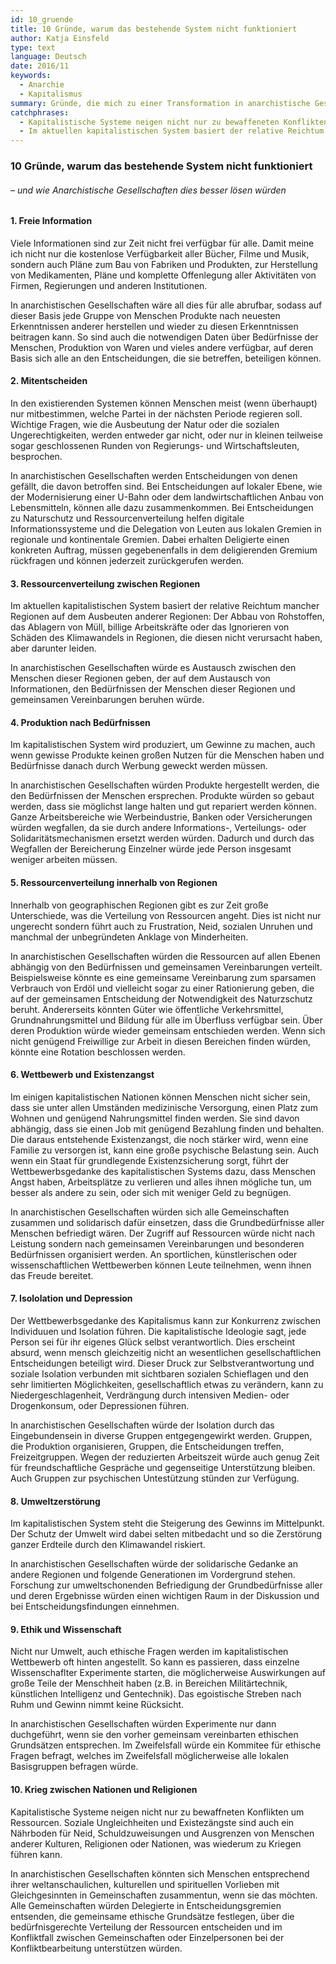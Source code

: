 ```yaml
---
id: 10_gruende
title: 10 Gründe, warum das bestehende System nicht funktioniert
author: Katja Einsfeld
type: text
language: Deutsch
date: 2016/11
keywords:
  - Anarchie
  - Kapitalismus
summary: Gründe, die mich zu einer Transformation in anarchistische Gesellschaften motivieren.
catchphrases:
  - Kapitalistische Systeme neigen nicht nur zu bewaffeneten Konflikten um Ressourcen.
  - Im aktuellen kapitalistischen System basiert der relative Reichtum mancher Regionen auf dem Ausbeuten anderer Regionen.
---
```


### 10 Gründe, warum das bestehende System nicht funktioniert
###### – und wie Anarchistische Gesellschaften dies besser lösen würden

#### 1. Freie Information

Viele Informationen sind zur Zeit nicht frei verfügbar für alle. Damit meine ich nicht nur die kostenlose Verfügbarkeit aller Bücher, Filme und Musik, sondern auch Pläne zum Bau von Fabriken und Produkten, zur Herstellung von Medikamenten, Pläne und komplette Offenlegung aller Aktivitäten von Firmen, Regierungen und anderen Institutionen.

In anarchistischen Gesellschaften wäre all dies für alle abrufbar, sodass auf dieser Basis jede Gruppe von Menschen Produkte nach neuesten Erkenntnissen anderer herstellen und wieder zu diesen Erkenntnissen beitragen kann. So sind auch die notwendigen Daten über Bedürfnisse der Menschen, Produktion von Waren und vieles andere verfügbar, auf deren Basis sich alle an den Entscheidungen, die sie betreffen, beteiligen können.

#### 2. Mitentscheiden

In den existierenden Systemen können Menschen meist (wenn überhaupt) nur mitbestimmen, welche Partei in der nächsten Periode regieren soll. Wichtige Fragen, wie die Ausbeutung der Natur oder die sozialen Ungerechtigkeiten, werden entweder gar nicht, oder nur in kleinen teilweise sogar geschlossenen Runden von Regierungs- und Wirtschaftsleuten, besprochen.

In anarchistischen Gesellschaften werden Entscheidungen von denen gefällt, die davon betroffen sind. Bei Entscheidungen auf lokaler Ebene, wie der Modernisierung einer U-Bahn oder dem landwirtschaftlichen Anbau von Lebensmitteln, können alle dazu zusammenkommen. Bei Entscheidungen zu Naturschutz und Ressourcenverteilung helfen digitale Informationssysteme und die Delegation von Leuten aus lokalen Gremien in regionale und kontinentale Gremien. Dabei erhalten Deligierte einen konkreten Auftrag, müssen gegebenenfalls in dem deligierenden Gremium rückfragen und können jederzeit zurückgerufen werden.

#### 3. Ressourcenverteilung zwischen Regionen

Im aktuellen kapitalistischen System basiert der relative Reichtum mancher Regionen auf dem Ausbeuten anderer Regionen: Der Abbau von Rohstoffen, das Ablagern von Müll, billige Arbeitskräfte oder das Ignorieren von Schäden des Klimawandels in Regionen, die diesen nicht verursacht haben, aber darunter leiden.

In anarchistischen Gesellschaften würde es Austausch zwischen den Menschen dieser Regionen geben, der auf dem Austausch von Informationen, den Bedürfnissen der Menschen dieser Regionen und gemeinsamen Vereinbarungen beruhen würde.

#### 4. Produktion nach Bedürfnissen

Im kapitalistischen System wird produziert, um Gewinne zu machen, auch wenn gewisse Produkte keinen großen Nutzen für die Menschen haben und Bedürfnisse danach durch Werbung geweckt werden müssen.

In anarchistischen Gesellschaften würden Produkte hergestellt werden, die den Bedürfnissen der Menschen ersprechen. Produkte würden so gebaut werden, dass sie möglichst lange halten und gut repariert werden können. Ganze Arbeitsbereiche wie Werbeindustrie, Banken oder Versicherungen würden wegfallen, da sie durch andere Informations-, Verteilungs- oder Solidaritätsmechanismen ersetzt werden würden. Dadurch und durch das Wegfallen der Bereicherung Einzelner würde jede Person insgesamt weniger arbeiten müssen.

#### 5. Ressourcenverteilung innerhalb von Regionen

Innerhalb von geographischen Regionen gibt es zur Zeit große Unterschiede, was die Verteilung von Ressourcen angeht. Dies ist nicht nur ungerecht sondern führt auch zu Frustration, Neid, sozialen Unruhen und manchmal der unbegründeten Anklage von Minderheiten.

In anarchistischen Gesellschaften würden die Ressourcen auf allen Ebenen abhängig von den Bedürfnissen und gemeinsamen Vereinbarungen verteilt. Beispielsweise könnte es eine gemeinsame Vereinbarung zum sparsamen Verbrauch von Erdöl und vielleicht sogar zu einer Rationierung geben, die auf der gemeinsamen Entscheidung der Notwendigkeit des Naturzschutz beruht. Andererseits könnten Güter wie öffentliche Verkehrsmittel, Grundnahrungsmittel und Bildung für alle im Überfluss verfügbar sein. Über deren Produktion würde wieder gemeinsam entschieden werden. Wenn sich nicht genügend Freiwillige zur Arbeit in diesen Bereichen finden würden, könnte eine Rotation beschlossen werden.

#### 6. Wettbewerb und Existenzangst

Im einigen kapitalistischen Nationen können Menschen nicht sicher sein, dass sie unter allen Umständen medizinische Versorgung, einen Platz zum Wohnen und genügend Nahrungsmittel finden werden. Sie sind davon abhängig, dass sie einen Job mit genügend Bezahlung finden und behalten. Die daraus entstehende Existenzangst, die noch stärker wird, wenn eine Familie zu versorgen ist, kann eine große psychische Belastung sein. Auch wenn ein Staat für grundlegende Existenzsicherung sorgt, führt der Wettbewerbsgedanke des kapitalistischen Systems dazu, dass Menschen Angst haben, Arbeitsplätze zu verlieren und alles ihnen mögliche tun, um besser als andere zu sein, oder sich mit weniger Geld zu begnügen.

In anarchistischen Gesellschaften würden sich alle Gemeinschaften zusammen und solidarisch dafür einsetzen, dass die Grundbedürfnisse aller Menschen befriedigt wären. Der Zugriff auf Ressourcen würde nicht nach Leistung sondern nach gemeinsamen Vereinbarungen und besonderen Bedürfnissen organisiert werden. An sportlichen, künstlerischen oder wissenschaftlichen Wettbewerben können Leute teilnehmen, wenn ihnen das Freude bereitet.

#### 7. Isololation und Depression

Der Wettbewerbsgedanke des Kapitalismus kann zur Konkurrenz zwischen Individuuen und Isolation führen. Die kapitalistische Ideologie sagt, jede Person sei für ihr eigenes Glück selbst verantwortlich. Dies erscheint absurd, wenn mensch gleichzeitig nicht an wesentlichen gesellschaftlichen Entscheidungen beteiligt wird. Dieser Druck zur Selbstverantwortung und soziale Isolation verbunden mit sichtbaren sozialen Schieflagen und den sehr limitierten Möglichkeiten, gesellschaftlich etwas zu verändern, kann zu Niedergeschlagenheit, Verdrängung durch intensiven Medien- oder Drogenkonsum, oder Depressionen führen.

In anarchistischen Gesellschaften würde der Isolation durch das Eingebundensein in diverse Gruppen entgegengewirkt werden. Gruppen, die Produktion organisieren, Gruppen, die Entscheidungen treffen, Freizeitgruppen. Wegen der reduzierten Arbeitszeit würde auch genug Zeit für freundschaftliche Gespräche und gegenseitige Unterstützung bleiben. Auch Gruppen zur psychischen Untestützung stünden zur Verfügung.

#### 8. Umweltzerstörung

Im kapitalistischen System steht die Steigerung des Gewinns im Mittelpunkt. Der Schutz der Umwelt wird dabei selten mitbedacht und so die Zerstörung ganzer Erdteile durch den Klimawandel riskiert.

In anarchistischen Gesellschaften würde der solidarische Gedanke an andere Regionen und folgende Generationen im Vordergrund stehen. Forschung zur umweltschonenden Befriedigung der Grundbedürfnisse aller und deren Ergebnisse würden einen wichtigen Raum in der Diskussion und bei Entscheidungsfindungen einnehmen.

#### 9. Ethik und Wissenschaft

Nicht nur Umwelt, auch ethische Fragen werden im kapitalistischen Wettbewerb oft hinten angestellt. So kann es passieren, dass einzelne Wissenschaflter Experimente starten, die möglicherweise Auswirkungen auf große Teile der Menschheit haben (z.B. in Bereichen Militärtechnik, künstlichen Intelligenz und Gentechnik). Das egoistische Streben nach Ruhm und Gewinn nimmt keine Rücksicht.

In anarchistischen Gesellschaften würden Experimente nur dann duchgeführt, wenn sie den vorher gemeinsam vereinbarten ethischen Grundsätzen entsprechen. Im Zweifelsfall würde ein Kommitee für ethische Fragen befragt, welches im Zweifelsfall möglicherweise alle lokalen Basisgruppen befragen würde.


#### 10. Krieg zwischen Nationen und Religionen

Kapitalistische Systeme neigen nicht nur zu bewaffneten Konflikten um Ressourcen. Soziale Ungleichheiten und Existezängste sind auch ein Nährboden für Neid, Schuldzuweisungen und Ausgrenzen von Menschen anderer Kulturen, Religionen oder Nationen, was wiederum zu Kriegen führen kann.

In anarchistischen Gesellschaften könnten sich Menschen entsprechend ihrer weltanschaulichen, kulturellen und spirituellen Vorlieben mit Gleichgesinnten in Gemeinschaften zusammentun, wenn sie das möchten. Alle Gemeinschaften würden Delegierte in Entscheidungsgremien entsenden, die gemeinsame ethische Grundsätze festlegen, über die bedürfnisgerechte Verteilung der Ressourcen entscheiden und im Konfliktfall zwischen Gemeinschaften oder Einzelpersonen bei der Konfliktbearbeitung unterstützen würden.
